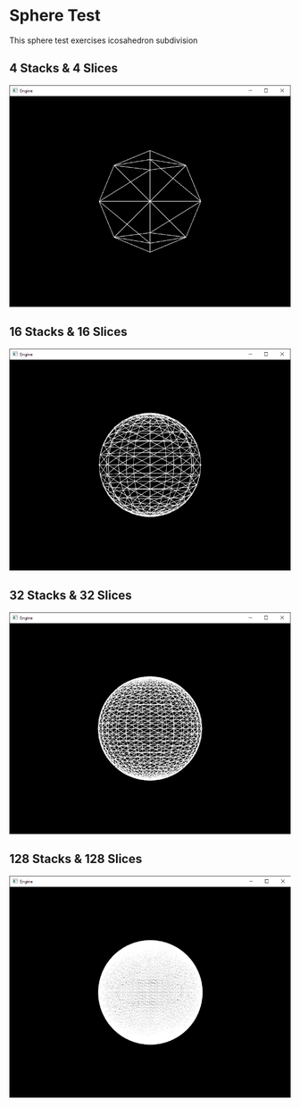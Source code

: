 # Sphere Test

This sphere test exercises icosahedron subdivision

## 4 Stacks & 4 Slices

![Alt text](Screenshots/01.png?raw=true "Icosphere")

## 16 Stacks & 16 Slices

![Alt text](Screenshots/02.png?raw=true "Icosphere")

## 32 Stacks & 32 Slices

![Alt text](Screenshots/03.png?raw=true "Icosphere")

## 128 Stacks & 128 Slices

![Alt text](Screenshots/04.png?raw=true "Icosphere")